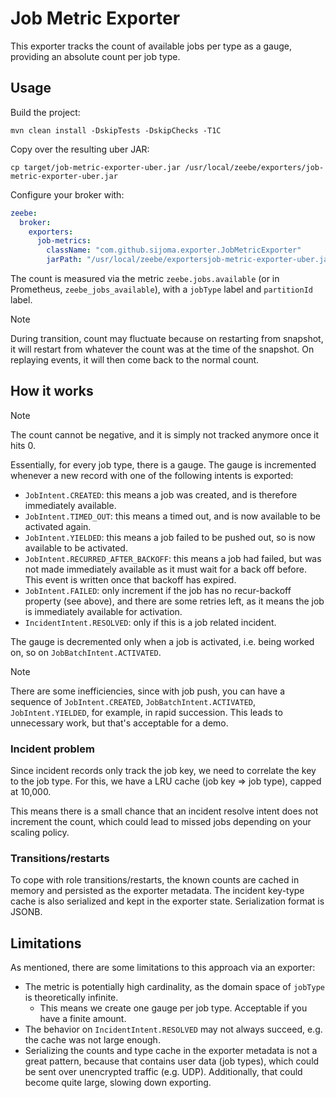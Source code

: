# Job Metric Exporter

This exporter tracks the count of available jobs per type as a gauge,
providing an absolute count per job type.

## Usage

Build the project:

```shell
mvn clean install -DskipTests -DskipChecks -T1C
```

Copy over the resulting uber JAR:

```shell
cp target/job-metric-exporter-uber.jar /usr/local/zeebe/exporters/job-metric-exporter-uber.jar
```

Configure your broker with:

```yaml
zeebe:
  broker:
    exporters:
      job-metrics:
        className: "com.github.sijoma.exporter.JobMetricExporter"
        jarPath: "/usr/local/zeebe/exportersjob-metric-exporter-uber.jar" 
```

The count is measured via the metric `zeebe.jobs.available` (or in
Prometheus, `zeebe_jobs_available`), with a `jobType` label and
`partitionId` label.

> [!Note]
> During transition, count may fluctuate because on restarting from snapshot,
> it will restart from whatever the count was at the time of the snapshot. On
> replaying events, it will then come back to the normal count.

## How it works

> [!Note]
> The count cannot be negative, and it is simply not tracked anymore once it hits 0.

Essentially, for every job type, there is a gauge. The gauge is incremented
whenever a new record with one of the following intents is exported:

- `JobIntent.CREATED`: this means a job was created, and is therefore
  immediately available.
- `JobIntent.TIMED_OUT`: this means a timed out, and is now available to be
  activated again.
- `JobIntent.YIELDED`: this means a job failed to be pushed out, so is now
  available to be activated.
- `JobIntent.RECURRED_AFTER_BACKOFF`: this means a job had failed, but was not
  made immediately available as it must wait for a back off before. This event
  is written once that backoff has expired.
- `JobIntent.FAILED`: only increment if the job has no recur-backoff property
  (see above), and there are some retries left, as it means the job is immediately
  available for activation.
- `IncidentIntent.RESOLVED`: only if this is a job related incident.

The gauge is decremented only when a job is activated, i.e. being worked on,
so on `JobBatchIntent.ACTIVATED`.

> [!Note]
> There are some inefficiencies, since with job push, you can have a sequence of
> `JobIntent.CREATED`, `JobBatchIntent.ACTIVATED`, `JobIntent.YIELDED`, for example,
> in rapid succession. This leads to unnecessary work, but that's acceptable for a demo.

### Incident problem

Since incident records only track the job key, we need to correlate the key to the job
type. For this, we have a LRU cache (job key => job type), capped at 10,000.

This means there is a small chance that an incident resolve intent does not increment
the count, which could lead to missed jobs depending on your scaling policy.

### Transitions/restarts

To cope with role transitions/restarts, the known counts are cached in memory and
persisted as the exporter metadata. The incident key-type cache is also serialized
and kept in the exporter state. Serialization format is JSONB.

## Limitations

As mentioned, there are some limitations to this approach via an exporter:

- The metric is potentially high cardinality, as the domain space of `jobType` is
  theoretically infinite.
    - This means we create one gauge per job type. Acceptable if you have a finite amount.
- The behavior on `IncidentIntent.RESOLVED` may not always succeed, e.g. the cache was
  not large enough.
- Serializing the counts and type cache in the exporter metadata is not a great pattern, because that
  contains user data (job types), which could be sent over unencrypted traffic (e.g. UDP). Additionally,
  that could become quite large, slowing down exporting.
 